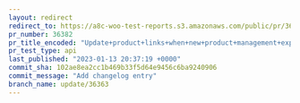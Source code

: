 ```yaml
---
layout: redirect
redirect_to: https://a8c-woo-test-reports.s3.amazonaws.com/public/pr/36382/api/index.html
pr_number: 36382
pr_title_encoded: "Update+product+links+when+new+product+management+experience+is+enabled"
pr_test_type: api
last_published: "2023-01-13 20:37:19 +0000"
commit_sha: 102ae8ea2cc1b469b33f5d64e9456c6ba9240906
commit_message: "Add changelog entry"
branch_name: update/36363
---
```

